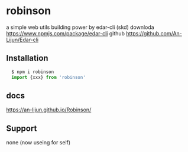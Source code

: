 # robinson
a simple web utils 
building power by edar-cli (skd)
downloda https://www.npmjs.com/package/edar-cli
github   https://github.com/An-Lijun/Edar-cli

## Installation
```JavaScript
  $ npm i robinson
  import {xxx} from 'robinson'
```
## docs
https://an-lijun.github.io/Robinson/

## Support
none (now useing for self)

